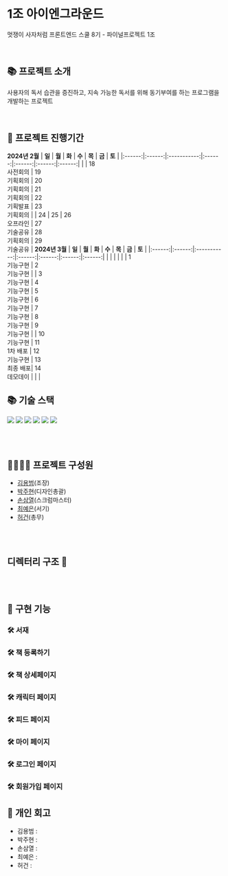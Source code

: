 # 1조 아이엔그라운드

멋쟁이 사자처럼 프론트엔드 스쿨 8기 - 파이널프로젝트 1조 <br>

<br>

## 📚 프로젝트 소개

사용자의 독서 습관을 증진하고, 지속 가능한 독서를 위해 동기부여를 하는 프로그램을 개발하는 프로젝트 </h4>

<br>

## 📅 프로젝트 진행기간

**2024년 2월**
| **일** | **월** | **화** | **수** | **목** | **금** | **토** |
|:------:|:------:|:-----------:|:------:|:------:|:------:|:------:|
| | 18<br/>사전회의 | 19<br/>기획회의 | 20<br/>기획회의 | 21<br/>기획회의 | 22<br/>기획발표 | 23<br/>기획회의 |
| 24 | 25 | 26 <br/>오프라인 | 27<br/>기술공유 | 28<br/>기획회의 | 29<br/>기술공유 |
**2024년 3월**
| **일** | **월** | **화** | **수** | **목** | **금** | **토** |
|:------:|:------:|:-----------:|:------:|:------:|:------:|:------:|
| | | | | | 1<br/>기능구현 | 2<br/>기능구현 |
| 3<br/>기능구현 | 4<br/>기능구현 | 5<br/>기능구현 | 6<br/>기능구현 | 7<br/>기능구현 | 8<br/>기능구현 | 9<br/>기능구현 |
| 10<br/>기능구현 | 11<br/>1차 배포 | 12<br/>기능구현 | 13<br/>최종 배포| 14<br/>데모데이 | | |
<br>

## 📚 기술 스택

<div>
  <img src="https://img.shields.io/badge/HTML5-E34F26?style=flat-square&logo=html5&logoColor=white"/>
  <img src="https://img.shields.io/badge/Tailwind CSS-06B6D4?style=flat-square&logo=Tailwind CSS&logoColor=white"/>
  <img src="https://img.shields.io/badge/JavaScript-F7DF1E?style=flat-square&logo=javascript&logoColor=black"/> 
  <img src="https://img.shields.io/badge/Git-F05032?style=flat-square&logo=git&logoColor=white"/>
  <img src="https://img.shields.io/badge/GitHub-181717?style=flat-square&logo=GitHub&logoColor=white"/>
  <img src="https://img.shields.io/badge/pocketbase-B8DBE4?style=flat-square&logo=pocketbase&logoColor=black">
</div>

<br><br>

## 👨‍👩‍👧‍👧 프로젝트 구성원

- [김용범](https://github.com/DragonTiger92)(조장)
- [박주현](https://github.com/juhyuny)(디자인총괄)
- [손삼열](https://github.com/Samuel-0930)(스크럼마스터)
- [최예은](https://github.com/yen815)(서기)
- [허건](https://github.com/HHeoGeon)(총무)

<br><br>

## 디렉터리 구조 :open_file_folder:

<br><br>

## 📜 구현 기능

### 🛠 서재

### 🛠 책 등록하기

### 🛠 책 상세페이지

### 🛠 캐릭터 페이지

### 🛠 피드 페이지

### 🛠 마이 페이지

### 🛠 로그인 페이지

### 🛠 회원가입 페이지

## 💜 개인 회고

- 김용범 :
- 박주현 :
- 손삼열 :
- 최예은 :
- 허건 :
